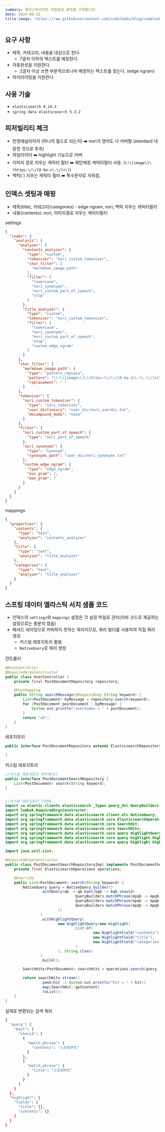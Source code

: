 ```yaml
---
summary: 엘라스틱서치로 자동완성 API를 구현합니다.
date: 2024-08-22
title-image: 'https://raw.githubusercontent.com/codeleeks/blog/codeleeks-images/examples/ElasticSearch%EB%A5%BC%20%ED%99%9C%EC%9A%A9%ED%95%98%EC%97%AC%20%EC%9E%90%EB%8F%99%EC%99%84%EC%84%B1%20%EA%B2%80%EC%83%89%20%EA%B8%B0%EB%8A%A5%20%EA%B5%AC%ED%98%84%ED%95%98%EA%B8%B0/title.png'
---
```


## 요구 사항

- 제목, 카테고리, 내용을 대상으로 한다.
  - 7글자 이하의 텍스트를 매칭한다.
- 자동완성을 지원한다.
  - 2글자 이상 쓰면 부분적으로나마 매칭하는 텍스트를 찾는다. (edge ngram)
- 하이라이팅을 지원한다.

## 사용 기술

- `elasticsearch 8.14.3`
- `spring data elasticsearch 5.3.2`

## 피저빌리티 체크

- 한영애널라이저 (하나의 필드로 되는지) ➡️ nori가 영어도 다 커버함.(standard 내장한 것으로 추측)
- 하일라이터 ➡️ highlight 기능으로 커버.
- 이미지 경로 지우는 캐릭터 필터 ➡️ 패턴매칭 캐릭터필터 사용. (`\!\[image\]\(https:\/\/[0-9a-z\.\/]+\)`)
- 백틱(\`) 지우는 캐릭터 필터  ➡️ 특수문자로 지워짐.

## 인덱스 셋팅과 매핑

- 제목(title), 카테고리(categories) - edge ngram, nori, 백틱 지우는 캐릭터필터
- 내용(contents): nori, 이미지경로 지우는 캐릭터필터

settings
```json
{
  "index": {
    "analysis": {
      "analyzer": {
        "contents_analyzer": {
          "type": "custom",
          "tokenizer": "nori_custom_tokenizer",
          "char_filter": [
            "markdown_image_path"
          ],
          "filter": [
            "lowercase",
            "nori_synonyms",
            "nori_custom_part_of_speech",
            "stop"
          ]
        },
        "title_analyzer": {
          "type": "custom",
          "tokenizer": "nori_custom_tokenizer",
          "filter": [
            "lowercase",
            "nori_synonyms",
            "nori_custom_part_of_speech",
            "stop",
            "custom_edge_ngram"
          ]
        }
      },
      "char_filter": {
        "markdown_image_path": {
          "type": "pattern_replace",
          "pattern": "\\!\\[image\\]\\(https:\\/\\/[0-9a-z\\-\\.\\/]+\\)",
          "replacement": " "
        }
      },
      "tokenizer": {
        "nori_custom_tokenizer": {
          "type": "nori_tokenizer",
          "user_dictionary": "user_dic/nori_userdic.txt",
          "decompound_mode": "none"
        }
      },
      "filter": {
        "nori_custom_part_of_speech": {
          "type": "nori_part_of_speech"
        },
        "nori_synonyms": {
          "type": "synonym",
          "synonyms_path": "user_dic/nori_synonyms.txt"
        },
        "custom_edge_ngram": {
          "type": "edge_ngram",
          "min_gram": 2,
          "max_gram": 7
        }
      }
    }
  }
}
```

mappings
```json
{
  "properties": {
    "contents": {
      "type": "text",
      "analyzer": "contents_analyzer"
    },
    "title": {
      "type": "text",
      "analyzer": "title_analyzer"
    },
    "categories": {
      "type": "text",
      "analyzer": "title_analyzer"
    }
  }
}
```

## 스프링 데이터 엘라스틱 서치 샘플 코드

- 인덱스의 `settings`와 `mappings` 설정은 각 설정 파일로 관리(자바 코드로 제공하는 설정으로는 충분치 않음)
- 메서드 네이밍으로 커버하지 못하는 쿼리이므로, 쿼리 빌더를 사용하여 직접 쿼리 생성.
  - 커스텀 레포지토리 활용.
  - `NativeQuery`로 쿼리 생성

컨트롤러
```java
@RestController
@RequiredArgsConstructor
public class UserController {
    private final PostDocumentRepository repository;

    @PostMapping
    public String searchMessage(@RequestBody String keyword) {
        List<PostDocument> byMessage = repository.search(keyword);
        for (PostDocument postDocument : byMessage) {
            System.out.println("userIndex = " + postDocument);
        }
        return "ok";
    }
}
```

레포지토리
```java
public interface PostDocumentRepository extends ElasticsearchRepository<PostDocument, String>, PostDocumentSearchRepository {

}
```

커스텀 레포지토리
```java
//커스텀 레포지토리 인터페이스
public interface PostDocumentSearchRepository {
    List<PostDocument> search(String keyword);
}


//커스텀 레포지토리 구현체
import co.elastic.clients.elasticsearch._types.query_dsl.QueryBuilders;
import lombok.RequiredArgsConstructor;
import org.springframework.data.elasticsearch.client.elc.NativeQuery;
import org.springframework.data.elasticsearch.core.ElasticsearchOperations;
import org.springframework.data.elasticsearch.core.SearchHit;
import org.springframework.data.elasticsearch.core.SearchHits;
import org.springframework.data.elasticsearch.core.query.HighlightQuery;
import org.springframework.data.elasticsearch.core.query.highlight.Highlight;
import org.springframework.data.elasticsearch.core.query.highlight.HighlightField;

import java.util.List;

@RequiredArgsConstructor
public class PostDocumentSearchRepositoryImpl implements PostDocumentSearchRepository {
    private final ElasticsearchOperations operations;

    @Override
    public List<PostDocument> search(String keyword) {
        NativeQuery query = NativeQuery.builder()
                .withQuery(qb -> qb.bool(bqb -> bqb.should(
                                QueryBuilders.matchPhrase(mpqb -> mpqb.field("contents").query(keyword)),
                                QueryBuilders.matchPhrase(mpqb -> mpqb.field("title").query(keyword)),
                                QueryBuilders.matchPhrase(mpqb -> mpqb.field("categories").query(keyword))
                        ))
                )
                .withHighlightQuery(
                        new HighlightQuery(new Highlight(
                                List.of(
                                        new HighlightField("contents"),
                                        new HighlightField("title"),
                                        new HighlightField("categories")
                                )
                        ), String.class)
                )
                .build();

        SearchHits<PostDocument> searchHits = operations.search(query, PostDocument.class);

        return searchHits.stream()
                .peek(hit -> System.out.println("hit = " + hit))
                .map(SearchHit::getContent)
                .toList();
    }
}
```

실제로 변환되는 검색 쿼리

```bash
{
  "query": {
    "bool": {
      "should": [
        {
          "match_phrase": {
            "contents": "스프링부트"
          }
        },
        {
          "match_phrase": {
            "title": "스프링부트"
          }
        }
      ]
    }
  },
  "highlight": {
    "fields": {
      "title": {},
      "contents": {}
    }
  }
}
```
